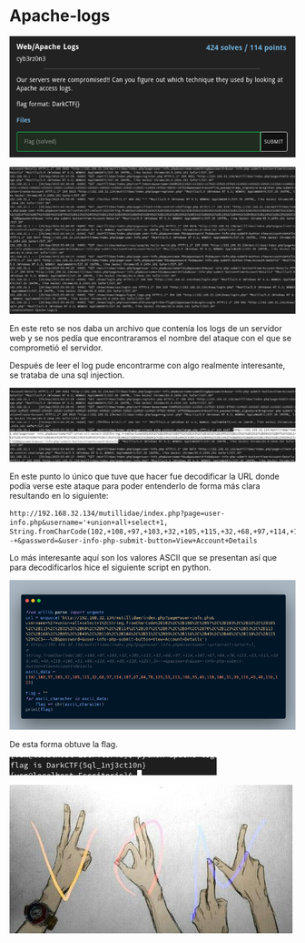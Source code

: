 # Apache-logs

![CTF](img/1.png)

![CTF](img/2.png)

En este reto se nos daba un archivo que contenía los logs de un servidor web y se nos pedía que
encontraramos el nombre del ataque con el que se comprometió el servidor.

Después de leer el log pude encontrarme con algo realmente interesante, se trataba de una sql injection.

![CTF](img/3.png)

En este punto lo único que tuve que hacer fue decodificar la URL donde podía verse este ataque para poder entenderlo de forma
más clara resultando en lo siguiente:

```
http://192.168.32.134/mutillidae/index.php?page=user-info.php&username='+union+all+select+1,
String.fromCharCode(102,+108,+97,+103,+32,+105,+115,+32,+68,+97,+114,+107,+67,+84,+70,+123,+53,+113,+108,+95,+49,+110,+106,+51,+99,+116,+49,+48,+110,+125),3+--+&password=&user-info-php-submit-button=View+Account+Details
```

Lo más interesante aquí son los valores ASCII que se presentan así que para decodificarlos hice el siguiente script en python.

![CTF](img/4.png)

De esta forma obtuve la flag.

![CTF](img/5.png)


![VON](../../von.jpg)